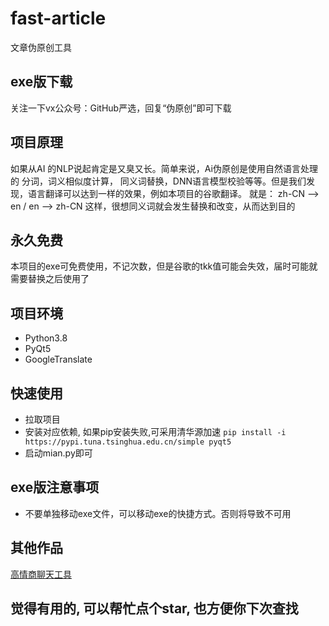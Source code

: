 # fast-article
文章伪原创工具

## exe版下载
关注一下vx公众号：GitHub严选，回复“伪原创”即可下载

## 项目原理
如果从AI 的NLP说起肯定是又臭又长。简单来说，Ai伪原创是使用自然语言处理的 分词，词义相似度计算，
同义词替换，DNN语言模型校验等等。但是我们发现，语言翻译可以达到一样的效果，例如本项目的谷歌翻译。
就是： zh-CN --> en / en --> zh-CN 这样，很想同义词就会发生替换和改变，从而达到目的

## 永久免费
本项目的exe可免费使用，不记次数，但是谷歌的tkk值可能会失效，届时可能就需要替换之后使用了

## 项目环境
- Python3.8
- PyQt5
- GoogleTranslate

## 快速使用
- 拉取项目
- 安装对应依赖, 如果pip安装失败,可采用清华源加速 `pip install -i https://pypi.tuna.tsinghua.edu.cn/simple pyqt5`
- 启动mian.py即可

## exe版注意事项
- 不要单独移动exe文件，可以移动exe的快捷方式。否则将导致不可用

## 其他作品
[高情商聊天工具](http://haiwang.natapp1.cc/product.html)

## 觉得有用的, 可以帮忙点个star, 也方便你下次查找
